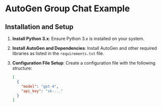 # AutoGen Group Chat Example

## Installation and Setup

1. **Install Python 3.x**: Ensure Python 3.x is installed on your system.

2. **Install AutoGen and Dependencies**: Install AutoGen and other required libraries as listed in the `requirements.txt` file.

3. **Configuration File Setup**: Create a configuration file with the following structure:

   ```json
   [
     {
       "model": "gpt-4",
       "api_key": "sk-..."
     }
   ]
